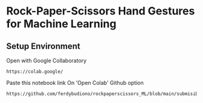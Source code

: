 # Rock-Paper-Scissors Hand Gestures for Machine Learning

## Setup Environment


Open with Google Collaboratory
```
https://colab.google/
```
Paste this notebook link On 'Open Colab' Github option
```
https://github.com/ferdybudiono/rockpaperscissors_ML/blob/main/submisiDicodingRPS.ipynb
```
